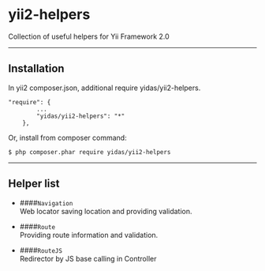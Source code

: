 # yii2-helpers

Collection of useful helpers for Yii Framework 2.0

---

## Installation

In yii2 composer.json, additional require yidas/yii2-helpers.
```
"require": {
        ...
        "yidas/yii2-helpers": "*"
    },
```

Or, install from composer command:
```
$ php composer.phar require yidas/yii2-helpers
```

---

## Helper list

- ####`Navigation`  
  Web locator saving location and providing validation.

- ####`Route`  
  Providing route information and validation.

- ####`RouteJS`  
  Redirector by JS base calling in Controller
